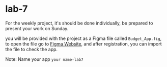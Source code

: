 # lab-7

For the weekly project, it's should be done individually, be prepared to present your work on Sunday.

you will be provided with the project as a Figma file called `Budget_App.fig`, to open the file go to [Figma Website](https://www.figma.com/?fuid=), and after registration, you can import the file to check the app.

Note: Name your app `your name-lab7`
